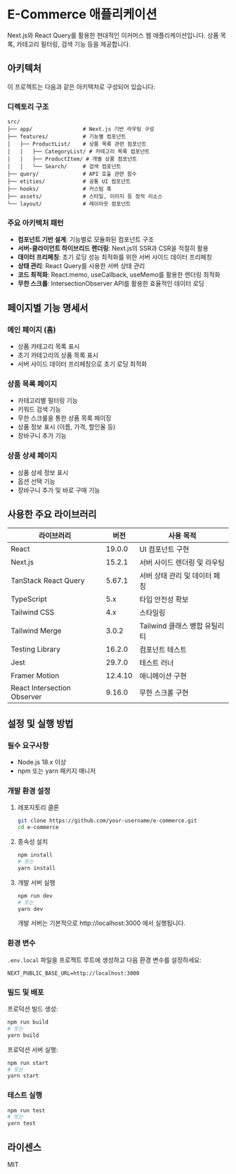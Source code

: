 # E-Commerce 애플리케이션

Next.js와 React Query를 활용한 현대적인 이커머스 웹 애플리케이션입니다. 상품 목록, 카테고리 필터링, 검색 기능 등을 제공합니다.

## 아키텍처

이 프로젝트는 다음과 같은 아키텍처로 구성되어 있습니다:

### 디렉토리 구조

```
src/
├── app/                # Next.js 기반 라우팅 구성
├── features/           # 기능별 컴포넌트
│   ├── ProductList/    # 상품 목록 관련 컴포넌트
│   │   ├── CategoryList/ # 카테고리 목록 컴포넌트
│   │   ├── ProductItem/ # 개별 상품 컴포넌트
│   │   └── Search/     # 검색 컴포넌트
├── query/              # API 호출 관련 함수
├── etities/            # 공통 UI 컴포넌트
├── hooks/              # 커스텀 훅
├── assets/             # 스타일, 이미지 등 정적 리소스
└── layout/             # 레이아웃 컴포넌트
```

### 주요 아키텍처 패턴

- **컴포넌트 기반 설계**: 기능별로 모듈화된 컴포넌트 구조
- **서버-클라이언트 하이브리드 렌더링**: Next.js의 SSR과 CSR을 적절히 활용
- **데이터 프리페칭**: 초기 로딩 성능 최적화를 위한 서버 사이드 데이터 프리페칭
- **상태 관리**: React Query를 사용한 서버 상태 관리
- **코드 최적화**: React.memo, useCallback, useMemo를 활용한 렌더링 최적화
- **무한 스크롤**: IntersectionObserver API를 활용한 효율적인 데이터 로딩

## 페이지별 기능 명세서

### 메인 페이지 (홈)

- 상품 카테고리 목록 표시
- 초기 카테고리의 상품 목록 표시
- 서버 사이드 데이터 프리페칭으로 초기 로딩 최적화

### 상품 목록 페이지

- 카테고리별 필터링 기능
- 키워드 검색 기능
- 무한 스크롤을 통한 상품 목록 페이징
- 상품 정보 표시 (이름, 가격, 할인율 등)
- 장바구니 추가 기능

### 상품 상세 페이지

- 상품 상세 정보 표시
- 옵션 선택 기능
- 장바구니 추가 및 바로 구매 기능

## 사용한 주요 라이브러리

| 라이브러리 | 버전 | 사용 목적 |
|------------|------|-----------|
| React | 19.0.0 | UI 컴포넌트 구현 |
| Next.js | 15.2.1 | 서버 사이드 렌더링 및 라우팅 |
| TanStack React Query | 5.67.1 | 서버 상태 관리 및 데이터 페칭 |
| TypeScript | 5.x | 타입 안전성 확보 |
| Tailwind CSS | 4.x | 스타일링 |
| Tailwind Merge | 3.0.2 | Tailwind 클래스 병합 유틸리티 |
| Testing Library | 16.2.0 | 컴포넌트 테스트 |
| Jest | 29.7.0 | 테스트 러너 |
| Framer Motion | 12.4.10 | 애니메이션 구현 |
| React Intersection Observer | 9.16.0 | 무한 스크롤 구현 |

## 설정 및 실행 방법

### 필수 요구사항

- Node.js 18.x 이상
- npm 또는 yarn 패키지 매니저

### 개발 환경 설정

1. 레포지토리 클론
   ```bash
   git clone https://github.com/your-username/e-commerce.git
   cd e-commerce
   ```

2. 종속성 설치
   ```bash
   npm install
   # 또는
   yarn install
   ```

3. 개발 서버 실행
   ```bash
   npm run dev
   # 또는
   yarn dev
   ```
   개발 서버는 기본적으로 http://localhost:3000 에서 실행됩니다.

### 환경 변수

`.env.local` 파일을 프로젝트 루트에 생성하고 다음 환경 변수를 설정하세요:

```
NEXT_PUBLIC_BASE_URL=http://localhost:3000
```

### 빌드 및 배포

프로덕션 빌드 생성:
```bash
npm run build
# 또는
yarn build
```

프로덕션 서버 실행:
```bash
npm run start
# 또는
yarn start
```

### 테스트 실행

```bash
npm run test
# 또는
yarn test
```

## 라이센스

MIT
